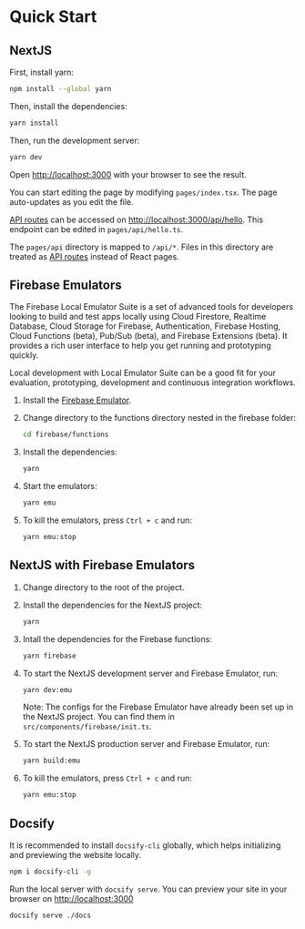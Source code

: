 # Quick Start

## NextJS

First, install yarn:

```bash
npm install --global yarn
```

Then, install the dependencies:

```bash
yarn install
```

Then, run the development server:

```bash
yarn dev
```

Open [http://localhost:3000](http://localhost:3000) with your browser to see the result.

You can start editing the page by modifying `pages/index.tsx`. The page auto-updates as you edit the file.

[API routes](https://nextjs.org/docs/api-routes/introduction) can be accessed on [http://localhost:3000/api/hello](http://localhost:3000/api/hello). This endpoint can be edited in `pages/api/hello.ts`.

The `pages/api` directory is mapped to `/api/*`. Files in this directory are treated as [API routes](https://nextjs.org/docs/api-routes/introduction) instead of React pages.

## Firebase Emulators

The Firebase Local Emulator Suite is a set of advanced tools for developers looking to build and test apps locally using Cloud Firestore, Realtime Database, Cloud Storage for Firebase, Authentication, Firebase Hosting, Cloud Functions (beta), Pub/Sub (beta), and Firebase Extensions (beta). It provides a rich user interface to help you get running and prototyping quickly.

Local development with Local Emulator Suite can be a good fit for your evaluation, prototyping, development and continuous integration workflows.

1. Install the [Firebase Emulator](https://firebase.google.com/docs/emulator-suite/install_and_configure).

1. Change directory to the functions directory nested in the firebase folder:

   ```bash
   cd firebase/functions
   ```

1. Install the dependencies:

   ```bash
   yarn
   ```

1. Start the emulators:

   ```bash
   yarn emu
   ```

1. To kill the emulators, press `Ctrl + c` and run:

   ```bash
   yarn emu:stop
   ```

## NextJS with Firebase Emulators

1. Change directory to the root of the project.

1. Install the dependencies for the NextJS project:

   ```bash
   yarn
   ```

1. Intall the dependencies for the Firebase functions:

   ```bash
   yarn firebase
   ```

1. To start the NextJS development server and Firebase Emulator, run:

   ```bash
   yarn dev:emu
   ```

   Note: The configs for the Firebase Emulator have already been set up in the NextJS project. You can find them in `src/components/firebase/init.ts`.

1. To start the NextJS production server and Firebase Emulator, run:

   ```bash
   yarn build:emu
   ```

1. To kill the emulators, press `Ctrl + c` and run:

   ```bash
   yarn emu:stop
   ```

## Docsify

It is recommended to install `docsify-cli` globally, which helps initializing and previewing the website locally.

```bash
npm i docsify-cli -g
```

Run the local server with `docsify serve`. You can preview your site in your browser on <http://localhost:3000>

```bash
docsify serve ./docs
```
